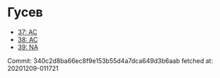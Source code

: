 # Гусев
- [37: AC](37.md)
- [38: AC](38.md)
- [39: NA](39.md)

Commit: 340c2d8ba66ec8f9e153b55d4a7dca649d3b6aab
 fetched at: 20201209-011721
